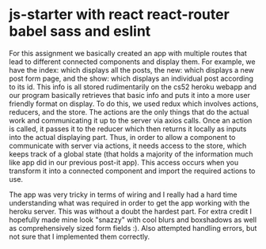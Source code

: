 # js-starter with react react-router babel sass and eslint
For this assignment we basically created an app with multiple routes that lead to different connected components and display them. For example, we have the index: which displays all the posts, the new: which displays a new post form page, and the show: which displays an individual post according to its id. This info is all stored rudimentarily on the cs52 heroku webapp and our program basically retrieves that basic info and puts it into a more user friendly format on display. To do this, we used redux which involves actions, reducers, and the store. The actions are the only things that do the actual work and communicating it up to the server via axios calls. Once an action is called, it passes it to the reducer which then returns it locally as inputs into the actual displaying part. Thus, in order to allow a component to communicate with server via actions, it needs access to the store, which keeps track of a global state (that holds a majority of the information much like app did in our previous post-it app). This access occurs when you transform it into a connected component and import the required actions to use.

The app was very tricky in terms of wiring and I really had a hard time understanding what was required in order to get the app working with the heroku server. This was without a doubt the hardest part. For extra credit I hopefully made mine look "snazzy" with cool blurs and boxshadows as well as comprehensively sized form fields :). Also attempted handling errors, but not sure that I implemented them correctly.
